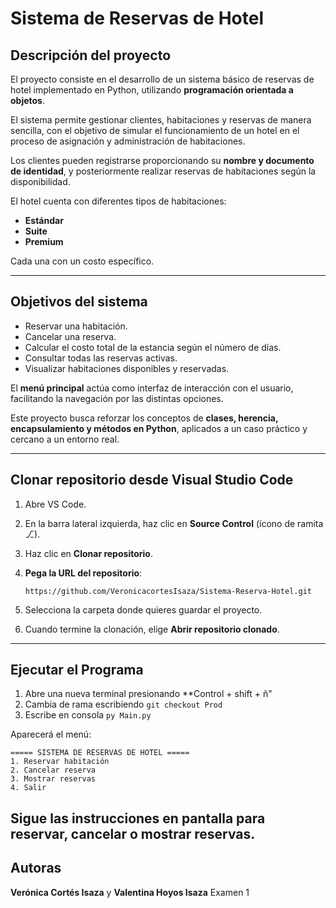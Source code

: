 # Sistema de Reservas de Hotel  

## Descripción del proyecto  
El proyecto consiste en el desarrollo de un sistema básico de reservas de hotel implementado en Python, utilizando **programación orientada a objetos**.  

El sistema permite gestionar clientes, habitaciones y reservas de manera sencilla, con el objetivo de simular el funcionamiento de un hotel en el proceso de asignación y administración de habitaciones.  

Los clientes pueden registrarse proporcionando su **nombre y documento de identidad**, y posteriormente realizar reservas de habitaciones según la disponibilidad.  

El hotel cuenta con diferentes tipos de habitaciones:  
- **Estándar**  
- **Suite**  
- **Premium**
  
Cada una con un costo específico.  

---
## Objetivos del sistema  
- Reservar una habitación.  
- Cancelar una reserva.  
- Calcular el costo total de la estancia según el número de días.  
- Consultar todas las reservas activas.  
- Visualizar habitaciones disponibles y reservadas.  

El **menú principal** actúa como interfaz de interacción con el usuario, facilitando la navegación por las distintas opciones.  

Este proyecto busca reforzar los conceptos de **clases, herencia, encapsulamiento y métodos en Python**, aplicados a un caso práctico y cercano a un entorno real.  

---

## Clonar repositorio desde Visual Studio Code

1. Abre VS Code.  
2. En la barra lateral izquierda, haz clic en **Source Control** (ícono de ramita ⎇).  
3. Haz clic en **Clonar repositorio**.  
4. **Pega la URL del repositorio**:
   
   ```
   https://github.com/VeronicacortesIsaza/Sistema-Reserva-Hotel.git
   ```
6. Selecciona la carpeta donde quieres guardar el proyecto.  
7. Cuando termine la clonación, elige **Abrir repositorio clonado**.

---

## Ejecutar el Programa
1. Abre una nueva terminal presionando **Control + shift + ñ"
2. Cambia de rama escribiendo ```git checkout Prod```
3. Escribe en consola ```py Main.py```

Aparecerá el menú:

```
===== SISTEMA DE RESERVAS DE HOTEL =====
1. Reservar habitación
2. Cancelar reserva
3. Mostrar reservas
4. Salir
```

Sigue las instrucciones en pantalla para reservar, cancelar o mostrar reservas.
---
## Autoras
**Verónica Cortés Isaza** y **Valentina Hoyos Isaza**
Examen 1
